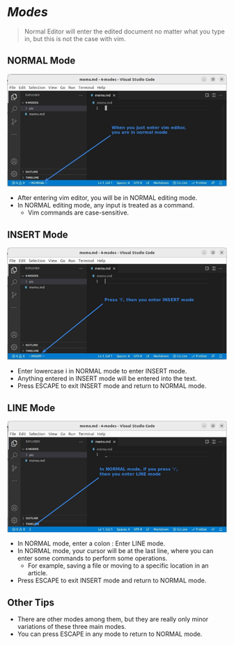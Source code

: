 # **_Modes_**

> Normal Editor will enter the edited document no matter what you type in, but this is not the case with vim.

## **NORMAL Mode**

![Alt NORMAL](pic/01.jpg)

- After entering vim editor, you will be in NORMAL editing mode.
- In NORMAL editing mode, any input is treated as a command.
  - Vim commands are case-sensitive.

## **INSERT Mode**

![Alt INSERT](pic/02.jpg)

- Enter lowercase i in NORMAL mode to enter INSERT mode.
- Anything entered in INSERT mode will be entered into the text.
- Press ESCAPE to exit INSERT mode and return to NORMAL mode.

## **LINE Mode**

![Alt LINE](pic/03.jpg)

- In NORMAL mode, enter a colon : Enter LINE mode.
- In NORMAL mode, your cursor will be at the last line, where you can enter some commands to perform some operations.
  - For example, saving a file or moving to a specific location in an article.
- Press ESCAPE to exit INSERT mode and return to NORMAL mode.

## **Other Tips**

- There are other modes among them, but they are really only minor variations of these three main modes.
- You can press ESCAPE in any mode to return to NORMAL mode.

